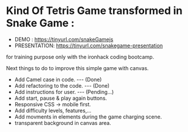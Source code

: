 # Kind Of Tetris Game transformed in Snake Game :

- DEMO : https://tinyurl.com/snakeGamejs
- PRESENTATION: https://tinyurl.com/snakegame-presentation

for training purpose only with the ironhack coding bootcamp.

Next things to do to improve this simple game with canvas.

- Add Camel case in code. --- (Done)
- Add refactoring to the code. --- (Done)
- Add instructions for user. --- (Pending...)
- Add start, pause & play again buttons.
- Responsive CSS → mobile first.
- Add difficulty levels, features,...
- Add movments in elements during the game charging scene.
- transparent background in canvas area.
